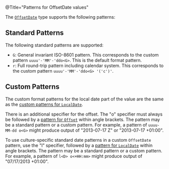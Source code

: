 @Title="Patterns for OffsetDate values"

The [`OffsetDate`](noda-type://NodaTime.OffsetDate) type supports the following patterns:

Standard Patterns
-----------------

The following standard patterns are supported:

- `G`: General invariant ISO-8601 pattern. This corresponds to the custom pattern `uuuu'-'MM'-'ddo<G>`. This is the default format pattern.
- `r`: Full round-trip pattern including calendar system. This corresponds to the custom pattern `uuuu'-'MM'-'ddo<G> '('c')'`.

Custom Patterns
---------------

The custom format patterns for the local date part of the value are the same as the [custom patterns for `LocalDate`](localdate-patterns).

There is an additional specifier for the offset.
The "o" specifier must always be followed by a [pattern for `Offset`](offset-patterns) within angle brackets. The pattern may be a standard pattern or a custom pattern. For example, a pattern of `uuuu-MM-dd o<G>` might produce output of "2013-07-17 Z" or "2013-07-17 +01:00".

To use culture-specific standard date patterns in a custom `OffsetDate` pattern, use the "l" specifier, followed by a [pattern for `LocalDate`](localdate-patterns) within angle brackets. The pattern may be a standard pattern or a custom pattern. For example, a pattern of `l<D> o<+HH:mm>` might produce output of "07/17/2013 +01:00".
